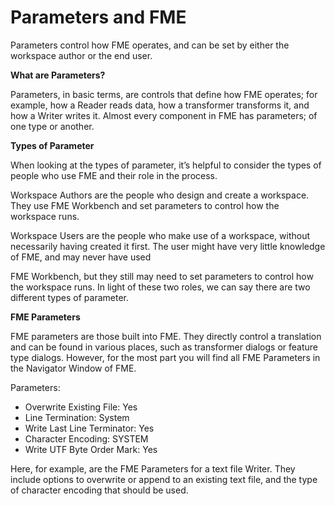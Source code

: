 # Parameters and FME

Parameters control how FME operates, and can be set by either the workspace author or the end user.

**What are Parameters?**

Parameters, in basic terms, are controls that define how FME operates; for example, how a Reader reads data, how a transformer transforms it, and how a Writer writes it.
Almost every component in FME has parameters; of one type or another.

**Types of Parameter**

When looking at the types of parameter, it’s helpful to consider the types of people who use FME and their role in the process.

Workspace Authors are the people who design and create a workspace. They use FME Workbench and set parameters to control how the workspace runs.

Workspace Users are the people who make use of a workspace, without necessarily having created it first. The user might have very little knowledge of FME, and may never have used

FME Workbench, but they still may need to set parameters to control how the workspace runs.
In light of these two roles, we can say there are two different types of parameter.

**FME Parameters**

FME parameters are those built into FME. They directly control a translation and can be found in various places, such as transformer dialogs or feature type dialogs. However, for the most part you will find all FME Parameters in the Navigator Window of FME.

Parameters:
- Overwrite Existing File: Yes
- Line Termination: System
- Write Last Line Terminator: Yes
- Character Encoding: SYSTEM
- Write UTF Byte Order Mark: Yes

Here, for example, are the FME Parameters for a text file Writer. They include options to overwrite or append to an existing text file, and the type of character encoding that should be used.